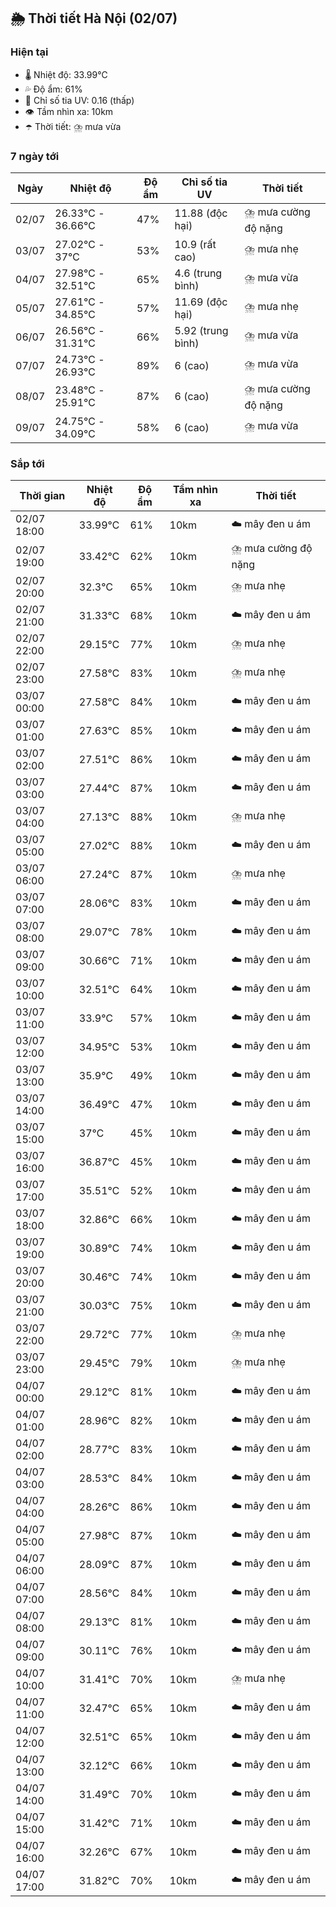 ## 🌦️ Thời tiết Hà Nội (02/07)

### Hiện tại

- 🌡️ Nhiệt độ: 33.99℃
- 💦 Độ ẩm: 61%
- 🌟 Chỉ số tia UV: 0.16 (thấp)
- 👁️ Tầm nhìn xa: 10km
- ☂️ Thời tiết: ⛈️ mưa vừa

### 7 ngày tới

| Ngày | Nhiệt độ | Độ ẩm | Chỉ số tia UV | Thời tiết |
| --- | --- | --- | --- | --- |
| 02/07 | 26.33℃ - 36.66℃ | 47% | 11.88 (độc hại) | ⛈️ mưa cường độ nặng |
| 03/07 | 27.02℃ - 37℃ | 53% | 10.9 (rất cao) | ⛈️ mưa nhẹ |
| 04/07 | 27.98℃ - 32.51℃ | 65% | 4.6 (trung bình) | ⛈️ mưa vừa |
| 05/07 | 27.61℃ - 34.85℃ | 57% | 11.69 (độc hại) | ⛈️ mưa nhẹ |
| 06/07 | 26.56℃ - 31.31℃ | 66% | 5.92 (trung bình) | ⛈️ mưa vừa |
| 07/07 | 24.73℃ - 26.93℃ | 89% | 6 (cao) | ⛈️ mưa vừa |
| 08/07 | 23.48℃ - 25.91℃ | 87% | 6 (cao) | ⛈️ mưa cường độ nặng |
| 09/07 | 24.75℃ - 34.09℃ | 58% | 6 (cao) | ⛈️ mưa vừa |

### Sắp tới

| Thời gian | Nhiệt độ | Độ ẩm | Tầm nhìn xa | Thời tiết |
| --- | --- | --- | --- | --- |
| 02/07 18:00 | 33.99℃ | 61% | 10km | ☁️ mây đen u ám |
| 02/07 19:00 | 33.42℃ | 62% | 10km | ⛈️ mưa cường độ nặng |
| 02/07 20:00 | 32.3℃ | 65% | 10km | ⛈️ mưa nhẹ |
| 02/07 21:00 | 31.33℃ | 68% | 10km | ☁️ mây đen u ám |
| 02/07 22:00 | 29.15℃ | 77% | 10km | ⛈️ mưa nhẹ |
| 02/07 23:00 | 27.58℃ | 83% | 10km | ⛈️ mưa nhẹ |
| 03/07 00:00 | 27.58℃ | 84% | 10km | ☁️ mây đen u ám |
| 03/07 01:00 | 27.63℃ | 85% | 10km | ☁️ mây đen u ám |
| 03/07 02:00 | 27.51℃ | 86% | 10km | ☁️ mây đen u ám |
| 03/07 03:00 | 27.44℃ | 87% | 10km | ☁️ mây đen u ám |
| 03/07 04:00 | 27.13℃ | 88% | 10km | ⛈️ mưa nhẹ |
| 03/07 05:00 | 27.02℃ | 88% | 10km | ☁️ mây đen u ám |
| 03/07 06:00 | 27.24℃ | 87% | 10km | ⛈️ mưa nhẹ |
| 03/07 07:00 | 28.06℃ | 83% | 10km | ☁️ mây đen u ám |
| 03/07 08:00 | 29.07℃ | 78% | 10km | ☁️ mây đen u ám |
| 03/07 09:00 | 30.66℃ | 71% | 10km | ☁️ mây đen u ám |
| 03/07 10:00 | 32.51℃ | 64% | 10km | ☁️ mây đen u ám |
| 03/07 11:00 | 33.9℃ | 57% | 10km | ☁️ mây đen u ám |
| 03/07 12:00 | 34.95℃ | 53% | 10km | ☁️ mây đen u ám |
| 03/07 13:00 | 35.9℃ | 49% | 10km | ☁️ mây đen u ám |
| 03/07 14:00 | 36.49℃ | 47% | 10km | ☁️ mây đen u ám |
| 03/07 15:00 | 37℃ | 45% | 10km | ☁️ mây đen u ám |
| 03/07 16:00 | 36.87℃ | 45% | 10km | ☁️ mây đen u ám |
| 03/07 17:00 | 35.51℃ | 52% | 10km | ☁️ mây đen u ám |
| 03/07 18:00 | 32.86℃ | 66% | 10km | ☁️ mây đen u ám |
| 03/07 19:00 | 30.89℃ | 74% | 10km | ☁️ mây đen u ám |
| 03/07 20:00 | 30.46℃ | 74% | 10km | ☁️ mây đen u ám |
| 03/07 21:00 | 30.03℃ | 75% | 10km | ☁️ mây đen u ám |
| 03/07 22:00 | 29.72℃ | 77% | 10km | ⛈️ mưa nhẹ |
| 03/07 23:00 | 29.45℃ | 79% | 10km | ⛈️ mưa nhẹ |
| 04/07 00:00 | 29.12℃ | 81% | 10km | ☁️ mây đen u ám |
| 04/07 01:00 | 28.96℃ | 82% | 10km | ☁️ mây đen u ám |
| 04/07 02:00 | 28.77℃ | 83% | 10km | ☁️ mây đen u ám |
| 04/07 03:00 | 28.53℃ | 84% | 10km | ☁️ mây đen u ám |
| 04/07 04:00 | 28.26℃ | 86% | 10km | ☁️ mây đen u ám |
| 04/07 05:00 | 27.98℃ | 87% | 10km | ☁️ mây đen u ám |
| 04/07 06:00 | 28.09℃ | 87% | 10km | ☁️ mây đen u ám |
| 04/07 07:00 | 28.56℃ | 84% | 10km | ☁️ mây đen u ám |
| 04/07 08:00 | 29.13℃ | 81% | 10km | ☁️ mây đen u ám |
| 04/07 09:00 | 30.11℃ | 76% | 10km | ☁️ mây đen u ám |
| 04/07 10:00 | 31.41℃ | 70% | 10km | ⛈️ mưa nhẹ |
| 04/07 11:00 | 32.47℃ | 65% | 10km | ☁️ mây đen u ám |
| 04/07 12:00 | 32.51℃ | 65% | 10km | ☁️ mây đen u ám |
| 04/07 13:00 | 32.12℃ | 66% | 10km | ☁️ mây đen u ám |
| 04/07 14:00 | 31.49℃ | 70% | 10km | ☁️ mây đen u ám |
| 04/07 15:00 | 31.42℃ | 71% | 10km | ☁️ mây đen u ám |
| 04/07 16:00 | 32.26℃ | 67% | 10km | ☁️ mây đen u ám |
| 04/07 17:00 | 31.82℃ | 70% | 10km | ☁️ mây đen u ám |
